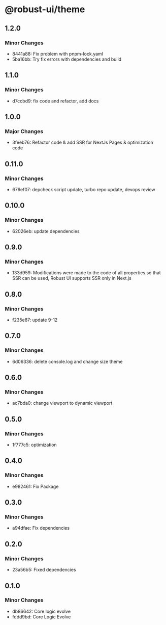 # @robust-ui/theme

## 1.2.0

### Minor Changes

- 8441a88: Fix problem with pnpm-lock.yaml
- 5ba16bb: Try fix errors with dependencies and build

## 1.1.0

### Minor Changes

- d7ccbd9: fix code and refactor, add docs

## 1.0.0

### Major Changes

- 3feeb76: Refactor code & add SSR for NextJs Pages & optimization code

## 0.11.0

### Minor Changes

- 676ef07: depcheck script update, turbo repo update, devops review

## 0.10.0

### Minor Changes

- 62026eb: update dependencies

## 0.9.0

### Minor Changes

- 133d959: Modifications were made to the code of all properties so that SSR can be used, Robust UI supports SSR only in Next.js

## 0.8.0

### Minor Changes

- f235e87: update 9-12

## 0.7.0

### Minor Changes

- 6d06336: delete console.log and change size theme

## 0.6.0

### Minor Changes

- ac7bda0: change viewport to dynamic viewport

## 0.5.0

### Minor Changes

- 1f777c5: optimization

## 0.4.0

### Minor Changes

- e982461: Fix Package

## 0.3.0

### Minor Changes

- a94dfae: Fix dependencies

## 0.2.0

### Minor Changes

- 23a56b5: Fixed dependencies

## 0.1.0

### Minor Changes

- db86642: Core logic evolve
- fddd9bd: Core Logic Evolve
